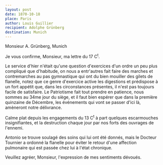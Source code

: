 ```yaml
---
layout: post
date: 1870-10-18
place: Paris
author: Louis Guillier
recipient: Adolphe Grünberg
destination: Munich
---
```


Monsieur A. Grünberg, Munich


Je vous confirme, Monsieur, ma lettre du 17 C<sup>t</sup>.

Le service d'hier n'était qu'une question d'exercices d'un ordre un peu plus
compliqué que d'habitude, on nous a entr'autres fait faire des marches et
contremarches au pas gymnastique qui ont du bien mouiller des gilets de
flanelle, notez que ce genre d'exercice active les digestions et prédispose
à un fort appétit que, dans les circonstances présentes, il n'est pas toujours
facile de satisfaire. Le Patriotisme fait tout prendre en patience, nous sommes
au 34me jour du siège, et il faut bien espérer que dans la première quinzaine
de Décembre, les événements qui vont se passer d'ici là, amèneront notre
délivrance.

Calme plat depuis les engagements du 13 C<sup>t</sup> à part quelques escarmouches
insignifiantes, et la destruction chaque jour par nos forts des ouvrages de
l'ennemi.

Antonio se trouve soulagé des soins qui lui ont été donnés, mais le Docteur
Tournier a ordonné la flanelle pour éviter le retour d'une affection pulmonaire
qui est passée chez lui à l'état chronique.

Veuillez agréer, Monsieur, l'expression de mes sentiments dévoués.
